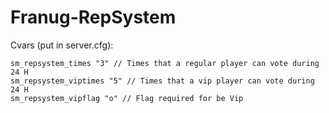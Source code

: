 # Franug-RepSystem


Cvars (put in server.cfg):
```
sm_repsystem_times "3" // Times that a regular player can vote during 24 H
sm_repsystem_viptimes "5" // Times that a vip player can vote during 24 H
sm_repsystem_vipflag "o" // Flag required for be Vip
```
